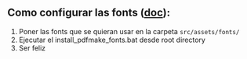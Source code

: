 ## Como configurar las fonts ([doc](https://pdfmake.github.io/docs/0.1/fonts/custom-fonts-client-side/vfs/)):

1. Poner las fonts que se quieran usar en la carpeta `src/assets/fonts/`
2. Ejecutar el install_pdfmake_fonts.bat desde root directory
3. Ser feliz
